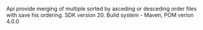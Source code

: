 Api provide merging of multiple sorted by asceding or desceding order files with save his ordering.
SDK version 20.
Build system - Maven, POM verion 4.0.0
